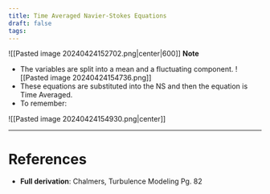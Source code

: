 ```yaml
---
title: Time Averaged Navier-Stokes Equations
draft: false
tags:
---
```

![[Pasted image 20240424152702.png|center|600]]
**Note**
- The variables are split into a mean and a fluctuating component. 
![[Pasted image 20240424154736.png]]
- These equations are substituted into the NS and then the equation is Time Averaged. 
- To remember: 

![[Pasted image 20240424154930.png|center]]

---
# References
- **Full derivation**: Chalmers, Turbulence Modeling Pg. 82